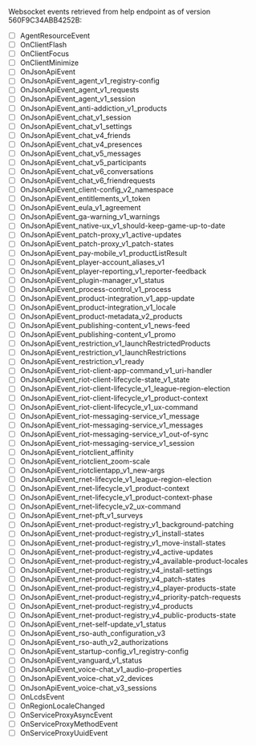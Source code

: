 Websocket events retrieved from help endpoint as of version 560F9C34ABB4252B:

 - [ ] AgentResourceEvent
 - [ ] OnClientFlash
 - [ ] OnClientFocus
 - [ ] OnClientMinimize
 - [ ] OnJsonApiEvent
 - [ ] OnJsonApiEvent_agent_v1_registry-config
 - [ ] OnJsonApiEvent_agent_v1_requests
 - [ ] OnJsonApiEvent_agent_v1_session
 - [ ] OnJsonApiEvent_anti-addiction_v1_products
 - [ ] OnJsonApiEvent_chat_v1_session
 - [ ] OnJsonApiEvent_chat_v1_settings
 - [ ] OnJsonApiEvent_chat_v4_friends
 - [ ] OnJsonApiEvent_chat_v4_presences
 - [ ] OnJsonApiEvent_chat_v5_messages
 - [ ] OnJsonApiEvent_chat_v5_participants
 - [ ] OnJsonApiEvent_chat_v6_conversations
 - [ ] OnJsonApiEvent_chat_v6_friendrequests
 - [ ] OnJsonApiEvent_client-config_v2_namespace
 - [ ] OnJsonApiEvent_entitlements_v1_token
 - [ ] OnJsonApiEvent_eula_v1_agreement
 - [ ] OnJsonApiEvent_ga-warning_v1_warnings
 - [ ] OnJsonApiEvent_native-ux_v1_should-keep-game-up-to-date
 - [ ] OnJsonApiEvent_patch-proxy_v1_active-updates
 - [ ] OnJsonApiEvent_patch-proxy_v1_patch-states
 - [ ] OnJsonApiEvent_pay-mobile_v1_productListResult
 - [ ] OnJsonApiEvent_player-account_aliases_v1
 - [ ] OnJsonApiEvent_player-reporting_v1_reporter-feedback
 - [ ] OnJsonApiEvent_plugin-manager_v1_status
 - [ ] OnJsonApiEvent_process-control_v1_process
 - [ ] OnJsonApiEvent_product-integration_v1_app-update
 - [ ] OnJsonApiEvent_product-integration_v1_locale
 - [ ] OnJsonApiEvent_product-metadata_v2_products
 - [ ] OnJsonApiEvent_publishing-content_v1_news-feed
 - [ ] OnJsonApiEvent_publishing-content_v1_promo
 - [ ] OnJsonApiEvent_restriction_v1_launchRestrictedProducts
 - [ ] OnJsonApiEvent_restriction_v1_launchRestrictions
 - [ ] OnJsonApiEvent_restriction_v1_ready
 - [ ] OnJsonApiEvent_riot-client-app-command_v1_uri-handler
 - [ ] OnJsonApiEvent_riot-client-lifecycle-state_v1_state
 - [ ] OnJsonApiEvent_riot-client-lifecycle_v1_league-region-election
 - [ ] OnJsonApiEvent_riot-client-lifecycle_v1_product-context
 - [ ] OnJsonApiEvent_riot-client-lifecycle_v1_ux-command
 - [ ] OnJsonApiEvent_riot-messaging-service_v1_message
 - [ ] OnJsonApiEvent_riot-messaging-service_v1_messages
 - [ ] OnJsonApiEvent_riot-messaging-service_v1_out-of-sync
 - [ ] OnJsonApiEvent_riot-messaging-service_v1_session
 - [ ] OnJsonApiEvent_riotclient_affinity
 - [ ] OnJsonApiEvent_riotclient_zoom-scale
 - [ ] OnJsonApiEvent_riotclientapp_v1_new-args
 - [ ] OnJsonApiEvent_rnet-lifecycle_v1_league-region-election
 - [ ] OnJsonApiEvent_rnet-lifecycle_v1_product-context
 - [ ] OnJsonApiEvent_rnet-lifecycle_v1_product-context-phase
 - [ ] OnJsonApiEvent_rnet-lifecycle_v2_ux-command
 - [ ] OnJsonApiEvent_rnet-pft_v1_surveys
 - [ ] OnJsonApiEvent_rnet-product-registry_v1_background-patching
 - [ ] OnJsonApiEvent_rnet-product-registry_v1_install-states
 - [ ] OnJsonApiEvent_rnet-product-registry_v1_move-install-states
 - [ ] OnJsonApiEvent_rnet-product-registry_v4_active-updates
 - [ ] OnJsonApiEvent_rnet-product-registry_v4_available-product-locales
 - [ ] OnJsonApiEvent_rnet-product-registry_v4_install-settings
 - [ ] OnJsonApiEvent_rnet-product-registry_v4_patch-states
 - [ ] OnJsonApiEvent_rnet-product-registry_v4_player-products-state
 - [ ] OnJsonApiEvent_rnet-product-registry_v4_priority-patch-requests
 - [ ] OnJsonApiEvent_rnet-product-registry_v4_products
 - [ ] OnJsonApiEvent_rnet-product-registry_v4_public-products-state
 - [ ] OnJsonApiEvent_rnet-self-update_v1_status
 - [ ] OnJsonApiEvent_rso-auth_configuration_v3
 - [ ] OnJsonApiEvent_rso-auth_v2_authorizations
 - [ ] OnJsonApiEvent_startup-config_v1_registry-config
 - [ ] OnJsonApiEvent_vanguard_v1_status
 - [ ] OnJsonApiEvent_voice-chat_v1_audio-properties
 - [ ] OnJsonApiEvent_voice-chat_v2_devices
 - [ ] OnJsonApiEvent_voice-chat_v3_sessions
 - [ ] OnLcdsEvent
 - [ ] OnRegionLocaleChanged
 - [ ] OnServiceProxyAsyncEvent
 - [ ] OnServiceProxyMethodEvent
 - [ ] OnServiceProxyUuidEvent
